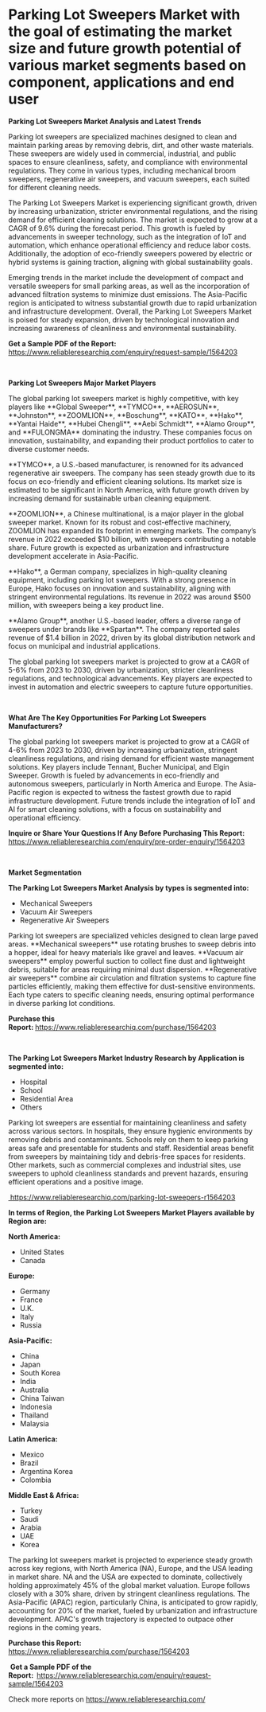 <p><h1>Parking Lot Sweepers Market with the goal of estimating the market size and future growth potential of various market segments based on component, applications and end user</h1></p><p><strong>Parking Lot Sweepers Market Analysis and Latest Trends</strong></p>
<p><p>Parking lot sweepers are specialized machines designed to clean and maintain parking areas by removing debris, dirt, and other waste materials. These sweepers are widely used in commercial, industrial, and public spaces to ensure cleanliness, safety, and compliance with environmental regulations. They come in various types, including mechanical broom sweepers, regenerative air sweepers, and vacuum sweepers, each suited for different cleaning needs.</p><p>The Parking Lot Sweepers Market is experiencing significant growth, driven by increasing urbanization, stricter environmental regulations, and the rising demand for efficient cleaning solutions. The market is expected to grow at a CAGR of 9.6% during the forecast period. This growth is fueled by advancements in sweeper technology, such as the integration of IoT and automation, which enhance operational efficiency and reduce labor costs. Additionally, the adoption of eco-friendly sweepers powered by electric or hybrid systems is gaining traction, aligning with global sustainability goals.</p><p>Emerging trends in the market include the development of compact and versatile sweepers for small parking areas, as well as the incorporation of advanced filtration systems to minimize dust emissions. The Asia-Pacific region is anticipated to witness substantial growth due to rapid urbanization and infrastructure development. Overall, the Parking Lot Sweepers Market is poised for steady expansion, driven by technological innovation and increasing awareness of cleanliness and environmental sustainability.</p></p>
<p><strong>Get a Sample PDF of the Report:&nbsp;</strong> <a href="https://www.reliableresearchiq.com/enquiry/request-sample/1564203?utm_campaign=1140&utm_medium=2&utm_source=Github&utm_content=ia&utm_term=21012025&utm_id=parking-lot-sweepers">https://www.reliableresearchiq.com/enquiry/request-sample/1564203</a></p>
<p>&nbsp;</p>
<p><strong>Parking Lot Sweepers Major Market Players</strong></p>
<p><p>The global parking lot sweepers market is highly competitive, with key players like **Global Sweeper**, **TYMCO**, **AEROSUN**, **Johnston**, **ZOOMLION**, **Boschung**, **KATO**, **Hako**, **Yantai Haide**, **Hubei Chengli**, **Aebi Schmidt**, **Alamo Group**, and **FULONGMA** dominating the industry. These companies focus on innovation, sustainability, and expanding their product portfolios to cater to diverse customer needs.</p><p>**TYMCO**, a U.S.-based manufacturer, is renowned for its advanced regenerative air sweepers. The company has seen steady growth due to its focus on eco-friendly and efficient cleaning solutions. Its market size is estimated to be significant in North America, with future growth driven by increasing demand for sustainable urban cleaning equipment.</p><p>**ZOOMLION**, a Chinese multinational, is a major player in the global sweeper market. Known for its robust and cost-effective machinery, ZOOMLION has expanded its footprint in emerging markets. The company’s revenue in 2022 exceeded $10 billion, with sweepers contributing a notable share. Future growth is expected as urbanization and infrastructure development accelerate in Asia-Pacific.</p><p>**Hako**, a German company, specializes in high-quality cleaning equipment, including parking lot sweepers. With a strong presence in Europe, Hako focuses on innovation and sustainability, aligning with stringent environmental regulations. Its revenue in 2022 was around $500 million, with sweepers being a key product line.</p><p>**Alamo Group**, another U.S.-based leader, offers a diverse range of sweepers under brands like **Spartan**. The company reported sales revenue of $1.4 billion in 2022, driven by its global distribution network and focus on municipal and industrial applications.</p><p>The global parking lot sweepers market is projected to grow at a CAGR of 5-6% from 2023 to 2030, driven by urbanization, stricter cleanliness regulations, and technological advancements. Key players are expected to invest in automation and electric sweepers to capture future opportunities.</p></p>
<p>&nbsp;</p>
<p><strong>What Are The Key Opportunities For Parking Lot Sweepers Manufacturers?</strong></p>
<p><p>The global parking lot sweepers market is projected to grow at a CAGR of 4-6% from 2023 to 2030, driven by increasing urbanization, stringent cleanliness regulations, and rising demand for efficient waste management solutions. Key players include Tennant, Bucher Municipal, and Elgin Sweeper. Growth is fueled by advancements in eco-friendly and autonomous sweepers, particularly in North America and Europe. The Asia-Pacific region is expected to witness the fastest growth due to rapid infrastructure development. Future trends include the integration of IoT and AI for smart cleaning solutions, with a focus on sustainability and operational efficiency.</p></p>
<p><strong>Inquire or Share Your Questions If Any Before Purchasing This Report:</strong> <a href="https://www.reliableresearchiq.com/enquiry/pre-order-enquiry/1564203?utm_campaign=1140&utm_medium=2&utm_source=Github&utm_content=ia&utm_term=21012025&utm_id=parking-lot-sweepers">https://www.reliableresearchiq.com/enquiry/pre-order-enquiry/1564203</a></p>
<p>&nbsp;</p>
<p><strong>Market Segmentation</strong></p>
<p><strong>The Parking Lot Sweepers Market Analysis by types is segmented into:</strong></p>
<p><ul><li>Mechanical Sweepers</li><li>Vacuum Air Sweepers</li><li>Regenerative Air Sweepers</li></ul></p>
<p><p>Parking lot sweepers are specialized vehicles designed to clean large paved areas. **Mechanical sweepers** use rotating brushes to sweep debris into a hopper, ideal for heavy materials like gravel and leaves. **Vacuum air sweepers** employ powerful suction to collect fine dust and lightweight debris, suitable for areas requiring minimal dust dispersion. **Regenerative air sweepers** combine air circulation and filtration systems to capture fine particles efficiently, making them effective for dust-sensitive environments. Each type caters to specific cleaning needs, ensuring optimal performance in diverse parking lot conditions.</p></p>
<p><strong>Purchase this Report:&nbsp;</strong><a href="https://www.reliableresearchiq.com/purchase/1564203?utm_campaign=1140&utm_medium=2&utm_source=Github&utm_content=ia&utm_term=21012025&utm_id=parking-lot-sweepers">https://www.reliableresearchiq.com/purchase/1564203</a></p>
<p>&nbsp;</p>
<p><strong>The Parking Lot Sweepers Market Industry Research by Application is segmented into:</strong></p>
<p><ul><li>Hospital</li><li>School</li><li>Residential Area</li><li>Others</li></ul></p>
<p><p>Parking lot sweepers are essential for maintaining cleanliness and safety across various sectors. In hospitals, they ensure hygienic environments by removing debris and contaminants. Schools rely on them to keep parking areas safe and presentable for students and staff. Residential areas benefit from sweepers by maintaining tidy and debris-free spaces for residents. Other markets, such as commercial complexes and industrial sites, use sweepers to uphold cleanliness standards and prevent hazards, ensuring efficient operations and a positive image.</p></p>
<p><a href="https://www.reliableresearchiq.com/parking-lot-sweepers-r1564203?utm_campaign=1140&utm_medium=2&utm_source=Github&utm_content=ia&utm_term=21012025&utm_id=parking-lot-sweepers">&nbsp;https://www.reliableresearchiq.com/parking-lot-sweepers-r1564203</a></p>
<p><strong>In terms of Region, the Parking Lot Sweepers Market Players available by Region are:</strong></p>
<p>
    <p> <strong> North America: </strong>
        <ul>
            <li>United States</li>
            <li>Canada</li>
        </ul>
        </p> 
    <p> <strong> Europe: </strong>
        <ul>
            <li>Germany</li>
            <li>France</li>
            <li>U.K.</li>
            <li>Italy</li>
            <li>Russia</li>
        </ul>
        </p> 
    <p> <strong> Asia-Pacific: </strong>
        <ul>
            <li>China</li>
            <li>Japan</li>
            <li>South Korea</li>
            <li>India</li>
            <li>Australia</li>
            <li>China Taiwan</li>
            <li>Indonesia</li>
            <li>Thailand</li>
            <li>Malaysia</li>
        </ul>
        </p> 
    <p> <strong> Latin America: </strong>
        <ul>
            <li>Mexico</li>
            <li>Brazil</li>
            <li>Argentina Korea</li>
            <li>Colombia</li>
        </ul>
        </p> 
    <p> <strong> Middle East & Africa: </strong>
        <ul>
            <li>Turkey</li>
            <li>Saudi</li>
            <li>Arabia</li>
            <li>UAE</li>
            <li>Korea</li>
        </ul>
    </p>
    </p>
<p><p>The parking lot sweepers market is projected to experience steady growth across key regions, with North America (NA), Europe, and the USA leading in market share. NA and the USA are expected to dominate, collectively holding approximately 45% of the global market valuation. Europe follows closely with a 30% share, driven by stringent cleanliness regulations. The Asia-Pacific (APAC) region, particularly China, is anticipated to grow rapidly, accounting for 20% of the market, fueled by urbanization and infrastructure development. APAC's growth trajectory is expected to outpace other regions in the coming years.</p></p>
<p><strong>Purchase this Report: </strong><a href="https://www.reliableresearchiq.com/purchase/1564203?utm_campaign=1140&utm_medium=2&utm_source=Github&utm_content=ia&utm_term=21012025&utm_id=parking-lot-sweepers">https://www.reliableresearchiq.com/purchase/1564203</a></p>
<p>&nbsp;<strong>Get a Sample PDF of the Report:&nbsp;&nbsp;</strong><a href="https://www.reliableresearchiq.com/enquiry/request-sample/1564203?utm_campaign=1140&utm_medium=2&utm_source=Github&utm_content=ia&utm_term=21012025&utm_id=parking-lot-sweepers">https://www.reliableresearchiq.com/enquiry/request-sample/1564203</a></p>
<p><strong></strong></p>
<p>Check more reports on <a href="https://www.reliableresearchiq.com/?utm_campaign=1140&utm_medium=2&utm_source=Github&utm_content=ia&utm_term=21012025&utm_id=parking-lot-sweepers">https://www.reliableresearchiq.com/</a></p>
